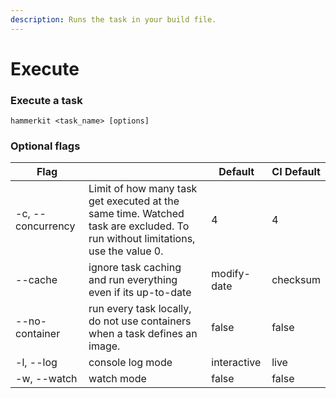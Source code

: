 ```yaml
---
description: Runs the task in your build file.
---
```


# Execute

### Execute a task

```
hammerkit <task_name> [options]
```

### Optional flags

| Flag              |                                                                                                                               | Default     | CI Default |
| ----------------- | ----------------------------------------------------------------------------------------------------------------------------- | ----------- | ---------- |
| -c, --concurrency | Limit of how many task get executed at the same time. Watched task are excluded. To run without limitations, use the value 0. | 4           | 4          |
| --cache           | ignore task caching and run everything even if its up-to-date                                                                 | modify-date | checksum   |
| --no-container    | run every task locally, do not use containers when a task defines an image.                                                   | false       | false      |
| -l, --log         | console log mode                                                                                                              | interactive | live       |
| -w, --watch       | watch mode                                                                                                                    | false       | false      |

